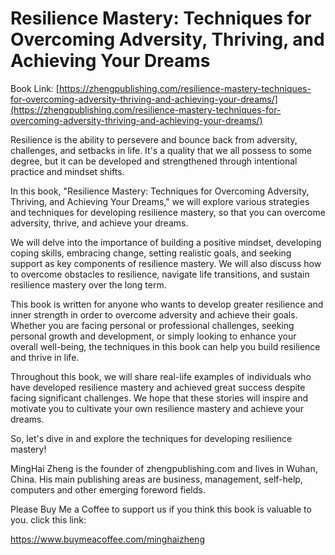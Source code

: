 # Resilience Mastery: Techniques for Overcoming Adversity, Thriving, and Achieving Your Dreams

Book Link: [https://zhengpublishing.com/resilience-mastery-techniques-for-overcoming-adversity-thriving-and-achieving-your-dreams/](https://zhengpublishing.com/resilience-mastery-techniques-for-overcoming-adversity-thriving-and-achieving-your-dreams/)

Resilience is the ability to persevere and bounce back from adversity, challenges, and setbacks in life. It's a quality that we all possess to some degree, but it can be developed and strengthened through intentional practice and mindset shifts.

In this book, "Resilience Mastery: Techniques for Overcoming Adversity, Thriving, and Achieving Your Dreams," we will explore various strategies and techniques for developing resilience mastery, so that you can overcome adversity, thrive, and achieve your dreams.

We will delve into the importance of building a positive mindset, developing coping skills, embracing change, setting realistic goals, and seeking support as key components of resilience mastery. We will also discuss how to overcome obstacles to resilience, navigate life transitions, and sustain resilience mastery over the long term.

This book is written for anyone who wants to develop greater resilience and inner strength in order to overcome adversity and achieve their goals. Whether you are facing personal or professional challenges, seeking personal growth and development, or simply looking to enhance your overall well-being, the techniques in this book can help you build resilience and thrive in life.

Throughout this book, we will share real-life examples of individuals who have developed resilience mastery and achieved great success despite facing significant challenges. We hope that these stories will inspire and motivate you to cultivate your own resilience mastery and achieve your dreams.

So, let's dive in and explore the techniques for developing resilience mastery!

MingHai Zheng is the founder of zhengpublishing.com and lives in Wuhan, China. His main publishing areas are business, management, self-help, computers and other emerging foreword fields.

Please Buy Me a Coffee to support us if you think this book is valuable to you. click this link:

https://www.buymeacoffee.com/minghaizheng
